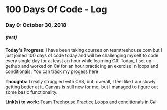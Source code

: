 # 100 Days Of Code - Log

### Day 0: October 30, 2018
##### (test) 

**Today's Progress**: I have been taking courses on teamtreehouse.com but I just joined 100 days of code today and will be challenging myself to code every single day for at least an hour while learning C#. 
Today, I set up gethub and worked on C# for an hour  practicing an exercise in loops and conditionals. You can track my progess here 

**Thoughts:** I really struggled with CSS, but, overall, I feel like I am slowly getting better at it. Canvas is still new for me, but I managed to figure out some basic functionality.

**Link(s) to work:** [Team Treehouse](https://teamtreehouse.com/elomaye)
[Practice Loops and conditionals in C#](https://teamtreehouse.com/library/the-challenge-7)


